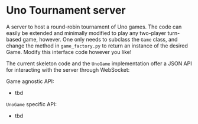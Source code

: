 # Uno Tournament server

A server to host a round-robin tournament of Uno games. The code can easily be extended and minimally modified to play any two-player turn-based game, however. One only needs to subclass the `Game` class, and change the method in `game_factory.py` to return an instance of the desired Game. Modify this interface code however you like!

The current skeleton code and the `UnoGame` implementation offer a JSON API for interacting with the server through WebSocket:

Game agnostic API:
- tbd

`UnoGame` specific API:
- tbd
